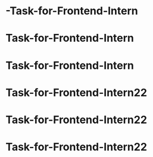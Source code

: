 # -Task-for-Frontend-Intern
# Task-for-Frontend-Intern
# Task-for-Frontend-Intern
# Task-for-Frontend-Intern22
# Task-for-Frontend-Intern22
# Task-for-Frontend-Intern22
